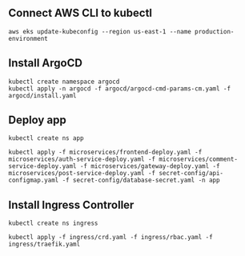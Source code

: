 
## Connect AWS CLI to kubectl
```
aws eks update-kubeconfig --region us-east-1 --name production-environment
```

## Install ArgoCD
```
kubectl create namespace argocd
kubectl apply -n argocd -f argocd/argocd-cmd-params-cm.yaml -f argocd/install.yaml
```

## Deploy app
```
kubectl create ns app

kubectl apply -f microservices/frontend-deploy.yaml -f microservices/auth-service-deploy.yaml -f microservices/comment-service-deploy.yaml -f microservices/gateway-deploy.yaml -f microservices/post-service-deploy.yaml -f secret-config/api-configmap.yaml -f secret-config/database-secret.yaml -n app

```

## Install Ingress Controller
```
kubectl create ns ingress

kubectl apply -f ingress/crd.yaml -f ingress/rbac.yaml -f ingress/traefik.yaml
```
